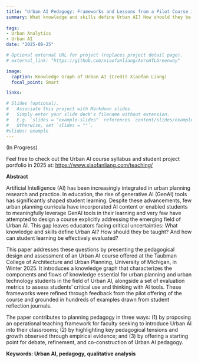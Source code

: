 ```yaml
---
title: "Urban AI Pedagogy: Frameworks and Lessons from a Pilot Course in Urban Planning Education"
summary: What knowledge and skills define Urban AI? How should they be taught? And how can student learning be effectively evaluated?
 
tags:
- Urban Analytics
- Urban AI
date: "2025-08-25"

# Optional external URL for project (replaces project detail page).
# external_link: "https://github.com/xiaofanliang/AeroATLGreenway"

image:
  caption: Knowledge Graph of Urban AI (Credit Xiaofan Liang)
  focal_point: Smart

links:

# Slides (optional).
#   Associate this project with Markdown slides.
#   Simply enter your slide deck's filename without extension.
#   E.g. `slides = "example-slides"` references `content/slides/example-slides.md`.
#   Otherwise, set `slides = ""`.
#slides: example
---
```


(In Progress)

Feel free to check out the Urban AI course syllabus and student project portfolio in 2025 at: https://www.xiaofanliang.com/teaching/


**Abstract**

Artificial Intelligence (AI) has been increasingly integrated in urban planning research and practice. In education, the rise of generative AI (GenAI) tools has significantly shaped student learning. Despite these advancements, few urban planning curricula have incorporated AI content or enabled students to meaningfully leverage GenAI tools in their learning and very few have attempted to design a course explicitly addressing the emerging field of Urban AI. This gap leaves educators facing critical uncertainties: What knowledge and skills define Urban AI? How should they be taught? And how can student learning be effectively evaluated?

This paper addresses these questions by presenting the pedagogical design and assessment of an Urban AI course offered at the Taubman College of Architecture and Urban Planning, University of Michigan, in Winter 2025. It introduces a knowledge graph that characterizes the components and flows of knowledge essential for urban planning and urban technology students in the field of Urban AI, alongside a set of evaluation metrics to assess students’ critical use and thinking with AI tools. These frameworks were refined through feedback from the pilot offering of the course and grounded in hundreds of examples drawn from student reflection journals.

The paper contributes to planning pedagogy in three ways: (1) by proposing an operational teaching framework for faculty seeking to introduce Urban AI into their classrooms; (2) by highlighting key pedagogical tensions and growth observed through empirical evidence; and (3) by offering a starting point for debate, refinement, and co-construction of Urban AI pedagogy.

**Keywords: Urban AI, pedagogy, qualitative analysis**


